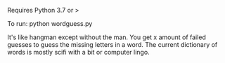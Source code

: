 Requires Python 3.7 or >

To run: python wordguess.py

It's like hangman except without the man.  You get x amount of failed guesses to guess the missing letters in a word.  The current dictionary of words is mostly scifi with a bit or computer lingo.
